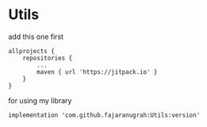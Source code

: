 # Utils

add this one first

```
allprojects {
	repositories {
		...
		maven { url 'https://jitpack.io' }
	}
}
```

for using my library

```
implementation 'com.github.fajaranugrah:Utils:version'
```
